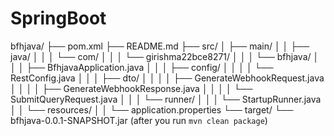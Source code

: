 # SpringBoot
bfhjava/
 ├── pom.xml
 ├── README.md
 ├── src/
 │   ├── main/
 │   │   ├── java/
 │   │   │   └── com/
 │   │   │       └── girishma22bce8271/
 │   │   │           └── bfhjava/
 │   │   │               ├── BfhjavaApplication.java
 │   │   │               ├── config/
 │   │   │               │   └── RestConfig.java
 │   │   │               ├── dto/
 │   │   │               │   ├── GenerateWebhookRequest.java
 │   │   │               │   ├── GenerateWebhookResponse.java
 │   │   │               │   └── SubmitQueryRequest.java
 │   │   │               └── runner/
 │   │   │                   └── StartupRunner.java
 │   │   └── resources/
 │   │       └── application.properties
 └── target/
     └── bfhjava-0.0.1-SNAPSHOT.jar   (after you run `mvn clean package`)
